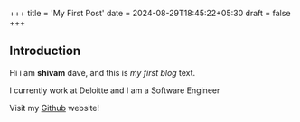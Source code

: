 +++
title = 'My First Post'
date = 2024-08-29T18:45:22+05:30
draft = false
+++
## Introduction

Hi i am **shivam** dave, and this is *my first blog* text.

I currently work at Deloitte and I am a Software Engineer

Visit my [Github](https://github.com/Davshiv20) website!
